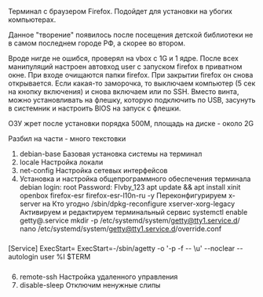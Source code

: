 Терминал с браузером Firefox. Подойдет для установки на убогих компьютерах.

Данное "творение"  появилось после посещения детской библиотеки не в самом последнем городе РФ, а скорее во втором.

Вроде нигде не ошибся, проверял на vbox с 1G и 1 ядре.
После всех манипуляций настроен автовход user с запуском firefox в приватном окне.
При входе очищаются папки firefox.
При закрытии firefox он снова открывается.
Если какая-то заморочка, то выключаем компьютер (5 сек на кнопку включения) и снова включаем или по SSH.
Вместо винта, можно установливать на флешку, которую подключить по USB, засунуть в системник и настроить BIOS на запуск с флешки.

ОЗУ жрет после установки порядка 500М, площадь на диске - около 2G

Разбил на части - много текстовки

1. debian-base Базовая установка системы на терминал
2. locale Настройка локали
3. net-config Настройка сетевых интерфейсов
4. Установка и настройка общепрограммного обеспечения терминала
debian login: root
Password: Flvby_123
apt update && apt install xinit openbox firefox-esr firefox-esr-l10n-ru -y
Переконфигурируем x-server на Кто угодно
/sbin/dpkg-reconfigure xserver-xorg-legacy
Активируем и редактируем терминальный сервис
systemctl enable getty@.service
mkdir -p /etc/systemd/system/getty@tty1.service.d/
nano /etc/systemd/system/getty@tty1.service.d/override.conf
#####
[Service]
ExecStart=
ExecStart=-/sbin/agetty -o '-p -f -- \\u' --noclear --autologin user %I $TERM 
#####
6. remote-ssh Настройка удаленного управления
7. disable-sleep Отключим ненужные слипы

